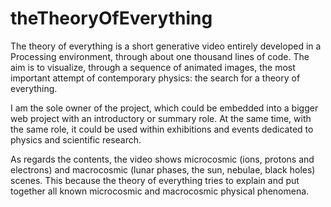 # theTheoryOfEverything
The theory of everything is a short generative video entirely developed in a Processing environment, through about one thousand lines of code. The aim is to visualize, through a sequence of animated images, the most important attempt of contemporary physics: the search for a theory of everything. 

I am the sole owner of the project, which could be embedded into a bigger web project with an introductory or summary role. At the same time, with the same role, it could be used within exhibitions and events dedicated to physics and scientific research.

As regards the contents, the video shows microcosmic (ions, protons and electrons) and macrocosmic (lunar phases, the sun, nebulae, black holes) scenes. This because the theory of everything tries to explain and put together all known microcosmic and macrocosmic physical phenomena.

